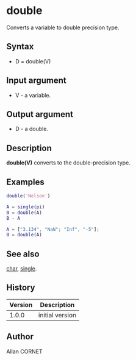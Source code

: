 # double

Converts a variable to double precision type.

## Syntax

- D = double(V)

## Input argument

- V - a variable.

## Output argument

- D - a double.

## Description

  <p><b>double(V)</b> converts to the double-precision type.</p>

## Examples

```matlab
double('Nelson')
```

```matlab
A = single(pi)
B = double(A)
B - A
```

```matlab
A = ["3.134", "NaN"; "Inf", "-5"];
B = double(A)
```

## See also

[char](../string/char.md), [single](../single/single.md).

## History

| Version | Description     |
| ------- | --------------- |
| 1.0.0   | initial version |

## Author

Allan CORNET
